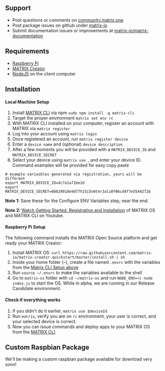 ## Support
* Post questions or comments on [community.matrix.one](http://community.matrix.one/)
* Post package issues on github under [matrix-io](https://github.com/matrix-io)
* Submit documentation issues or improvements at [matrix-io/matrix-documentation](https://github.com/matrix-io/matrix-documentation)

## Requirements
* [Raspberry Pi](https://www.raspberrypi.org)
* [MATRIX Creator](https://creator.matrix.one)
* [NodeJS](https://nodejs.org) on the client computer

## Installation

#### Local Machine Setup
1. Install [MATRIX CLI](CLI/overview.md) via npm `sudo npm install -g matrix-cli`
1. Target the proper environment `matrix set env rc`
1. With MATRIX CLI installed on your computer, register an account with MATRIX via `matrix register`
1. Log into your account using `matrix login`
1. Once registered an account, run `matrix register device`
1. Enter a `device name` and (optional) `device description`
1. After a few moments you will be provided with a `MATRIX_DEVICE_ID` and `MATRIX_DEVICE_SECRET`
1. Select your device using `matrix use `, and enter your device ID. Command examples will be provided for easy copy paste

```
# example variasbles generated via registration, yours will be different
export MATRIX_DEVICE_ID=dc7a1a71be2d
export MATRIX_DEVICE_SECRET=08629018e9d77h15i5n0t4r3alz0f06cd4f7e5544272b
```

**Note 1:** Save these for the Configure ENV Variables step, near the end.

**Note 2:** [Watch Getting Started, Registration and Installation](https://www.youtube.com/watch?v=ckDD6HEjfAY) of MATRIX OS and MATRIX CLI on Youtube.

#### Raspberry Pi Setup
The following command installs the MATRIX Open Source platform and get ready your MATRIX Creator:

1. Install MATRIX OS: `curl https://raw.githubusercontent.com/matrix-io/matrix-creator-quickstart/master/install.sh | sh`
1. Inside your home folder (`~`), create a file named `.envrc` with the variables from the [Matrix CLI Setup above](/#local-machine-setup)
1. Run `source ~/.envrc` to make the variables available to the shell
1. Go to `matrix-os` folder with `cd ~/matrix-os` and run `NODE_ENV=rc node index.js` to start the OS. While in alpha, we are running in our Release Candidate environment.

#### Check if everything works
1. If you didn't do it earlier, `matrix use $deviceId`
1. Run `matrix`, verify you are on `rc` environment, your user is correct, and your selected device is correct.
1. Now you can issue commands and deploy apps to your MATRIX OS from the [MATRIX CLI](CLI/overview.md).

## Custom Raspbian Package
We'll be making a custom raspbian package available for download very soon!
